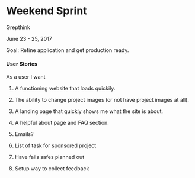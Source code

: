 Weekend Sprint
======
Grepthink

June 23 - 25, 2017

Goal: Refine application and get production ready.

#### User Stories

As a user I want

1. A functioning website that loads quickily.

2. The ability to change project images (or not have project images at all).

3. A landing page that quickly shows me what the site is about.

4. A helpful about page and FAQ section.

5. Emails?

6. List of task for sponsored project

7. Have fails safes planned out

8. Setup way to collect feedback

